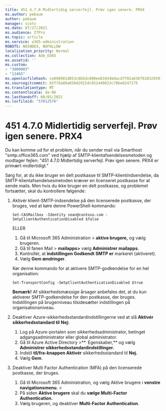 ```yaml
---
title: 451 4.7.0 Midlertidig serverfejl. Prøv igen senere. PRX4
ms.author: pebaum
author: pebaum
manager: scotv
ms.date: 07/27/2021
ms.audience: ITPro
ms.topic: article
ms.service: o365-administration
ROBOTS: NOINDEX, NOFOLLOW
localization_priority: Normal
ms.collection: Adm_O365
ms.assetid: ''
ms.custom:
- "3000003"
- "12465"
ms.openlocfilehash: ce898981d053c8b5dc080ee83434bdacd7f02a636f0183293915bacdb48ba4ef
ms.sourcegitcommit: b5f7da89a650d2915dc652449623c78be6247175
ms.translationtype: MT
ms.contentlocale: da-DK
ms.lasthandoff: 08/05/2021
ms.locfileid: "57812576"
---
```

# <a name="451-470-temporary-server-error-please-try-again-later-prx4"></a>451 4.7.0 Midlertidig serverfejl. Prøv igen senere. PRX4

Du kan komme ud for et problem, når du sender mail via Smarthost "smtp.office365.com" ved hjælp af SMTP-klientafsendelsesmetoden og modtager fejlen: "451 4.7.0 Midlertidig serverfejl. Prøv igen senere. PRX4 er primært midlertidigt." 

Sørg for, at du ikke bruger en delt postkasse til SMTP-klientindsendelse, da SMTP-klientafsendelsesmetoden kræver en licenseret postkasse for at sende mails. Men hvis du ikke bruger en delt postkasse, og problemet fortsætter, skal du kontrollere følgende:

1. Aktivér klient-SMTP-indsendelse på den licenserede postkasse, der bruges, ved at køre denne PowerShell-kommando:

    ```Set-CASMailbox -Identity sean@contoso.com -SmtpClientAuthenticationDisabled $false```

    ELLER

    1. Gå til Microsoft 365 Administration > **aktive brugere,** og vælg brugeren.
    1. Gå til fanen Mail > **mailapps>** vælg **Administrer mailapps**. 
    1. Kontrollér, at **indstillingen Godkendt SMTP er** markeret (aktiveret).
    1. Vælg **Gem ændringer**.
    
    Kør denne kommando for at aktivere SMTP-godkendelse for en hel organisation:

    `Set-TransportConfig -SmtpClientAuthenticationDisabled $true`
 
    **Bemærk!** Af sikkerhedsmæssige årsager anbefales det, at du kun aktiverer SMTP-godkendelse for den postkasse, der bruges. Indstillingen på brugerniveau tilsidesætter indstillingen på organisationsniveau.

2. Deaktiver Azure-sikkerhedsstandardindstillingerne ved at slå **Aktivér sikkerhedsstandard til** **Nej:**

    1. Log på Azure-portalen som sikkerhedsadministrator, betinget adgangsadministrator eller global administrator.
    1. Gå til Azure Active Directory >**  Egenskaber,** og vælg **Administrer sikkerhedsstandardindstillinger.**
    1. Indstil **til/fra-knappen Aktivér** sikkerhedsstandard til **Nej.**
    1. Vælg **Gem**.

3. Deaktiver Multi Factor Authentication (MFA) på den licenserede postkasse, der bruges.

    1. Gå til Microsoft 365 Administration, og vælg Aktive brugere i **venstre navigationsmenu.**  >  
    1. På siden **Aktive brugere** skal du **vælge Multi-Factor Authentication.**
    1. Vælg brugeren, og deaktiver **Multi-Factor Authentication**.


